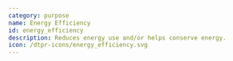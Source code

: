 ```yaml
---
category: purpose
name: Energy Efficiency
id: energy_efficiency
description: Reduces energy use and/or helps conserve energy. 
icon: /dtpr-icons/energy_efficiency.svg
---
```


